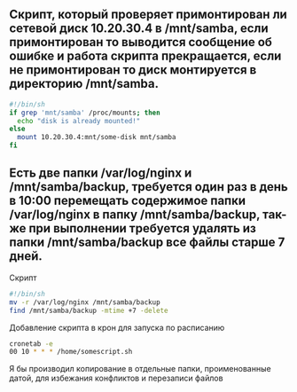 <h2>Скрипт, который проверяет примонтирован ли сетевой диск 10.20.30.4 в  /mnt/samba, если примонтирован то выводится сообщение об ошибке и работа скрипта прекращается, если не примонтирован то диск монтируется в директорию /mnt/samba.
</h2>


```bash
#!/bin/sh
if grep 'mnt/samba' /proc/mounts; then 
  echo "disk is already mounted!"
else
  mount 10.20.30.4:mnt/some-disk mnt/samba
fi
```

<h2>Есть две папки /var/log/nginx и /mnt/samba/backup, требуется один раз в день в 10:00 перемещать содержимое папки /var/log/nginx в папку /mnt/samba/backup, так-же при выполнении требуется удалять из папки /mnt/samba/backup все файлы старше 7 дней.
</h2>

<p>Скрипт</p>

```bash
#!/bin/sh
mv -r /var/log/nginx /mnt/samba/backup
find /mnt/samba/backup -mtime +7 -delete
```

<p>Добавление скрипта в крон для запуска по расписанию</p>

```bash
cronetab -e
00 10 * * * /home/somescript.sh
```

<p>Я бы производил копирование в отдельные папки, проименованные датой, для избежания конфликтов и перезаписи файлов</p>
